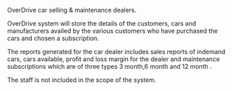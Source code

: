 OverDrive car selling & maintenance dealers.

OverDrive system will store the details of the customers, cars and manufacturers availed by the various customers who have purchased the cars and chosen a subscription.

The reports generated for the car dealer includes sales reports of indemand cars, cars available, profit and loss margin for the dealer and maintenance subscriptions which are of three types 3 month,6 month and 12 month .

The staff is not included in the scope of the system.
